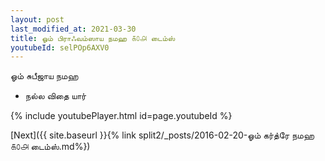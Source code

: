 ```yaml
---
layout: post
last_modified_at: 2021-03-30
title: ஓம் பிராஃவம்ஸாய நமஹ ௧௦௮ டைம்ஸ்
youtubeId: selPOp6AXV0
---
```

 
 
 ஓம் சுபீஜாய நமஹ  
 
 -  நல்ல விதை யார் 
 
  
 
  
 
 
 
 
 
 


{% include youtubePlayer.html id=page.youtubeId %}
 
[Next]({{ site.baseurl }}{% link  split2/_posts/2016-02-20-ஓம் கர்த்ரே நமஹ ௧௦௮ டைம்ஸ்.md%})
 
